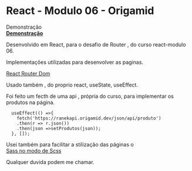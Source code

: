 # React - Modulo 06 - Origamid

Demonstração <br>
<a href="https://curso-react-m06.vercel.app/"><strong>Demonstração</strong></a>

Desenvolvido em React, para o desafio de Router , do curso react-modulo 06.

Implementações utilizadas para desenvolver as paginas. 

<a href="https://reactrouter.com/web/guides/quick-start"> React Router Dom </a>

Usado também , do proprio react, useState, useEffect. 

Foi feito um fecth de uma api , própria do curso, para implementar os produtos na página. 
```
  useEffect(() =>{
    fetch('https://ranekapi.origamid.dev/json/api/produto')
    .then(r => r.json())
    .then(json =>setProdutos(json));
  }, []);
  ```

Usei também para facilitar a stilização das páginas o <br>
<a href="https://sass-lang.com/">Sass no modo de Scss</a>

Qualquer duvida podem me chamar.


